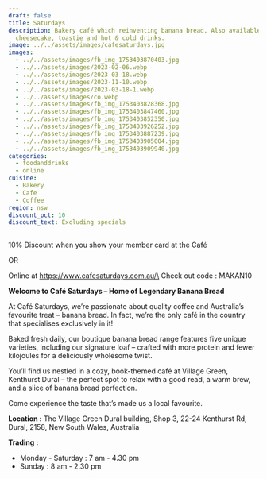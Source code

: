 ```yaml
---
draft: false
title: Saturdays
description: Bakery café which reinventing banana bread. Also available Basque
  cheesecake, toastie and hot & cold drinks.
image: ../../assets/images/cafesaturdays.jpg
images:
  - ../../assets/images/fb_img_1753403870403.jpg
  - ../../assets/images/2023-02-06.webp
  - ../../assets/images/2023-03-18.webp
  - ../../assets/images/2023-11-10.webp
  - ../../assets/images/2023-03-18-1.webp
  - ../../assets/images/co.webp
  - ../../assets/images/fb_img_1753403828368.jpg
  - ../../assets/images/fb_img_1753403847460.jpg
  - ../../assets/images/fb_img_1753403852350.jpg
  - ../../assets/images/fb_img_1753403926252.jpg
  - ../../assets/images/fb_img_1753403887239.jpg
  - ../../assets/images/fb_img_1753403905004.jpg
  - ../../assets/images/fb_img_1753403909940.jpg
categories:
  - foodanddrinks
  - online
cuisine:
  - Bakery
  - Cafe
  - Coffee
region: nsw
discount_pct: 10
discount_text: Excluding specials
---
```

10% Discount when you show your member card at the Café

OR

Online at https://www.cafesaturdays.com.au/\
Check out code : MAKAN10

**Welcome to Café Saturdays – Home of Legendary Banana Bread**

At Café Saturdays, we’re passionate about quality coffee and Australia’s favourite treat – banana bread. In fact, we’re the only café in the country that specialises exclusively in it!

Baked fresh daily, our boutique banana bread range features five unique varieties, including our signature loaf – crafted with more protein and fewer kilojoules for a deliciously wholesome twist.

You’ll find us nestled in a cozy, book-themed café at Village Green, Kenthurst Dural – the perfect spot to relax with a good read, a warm brew, and a slice of banana bread perfection.

Come experience the taste that’s made us a local favourite.

**Location :** The Village Green Dural building, Shop 3, 22-24 Kenthurst Rd, Dural, 2158, New South Wales, Australia

**Trading :**

* Monday - Saturday : 7 am - 4.30 pm
* Sunday : 8 am - 2.30 pm
